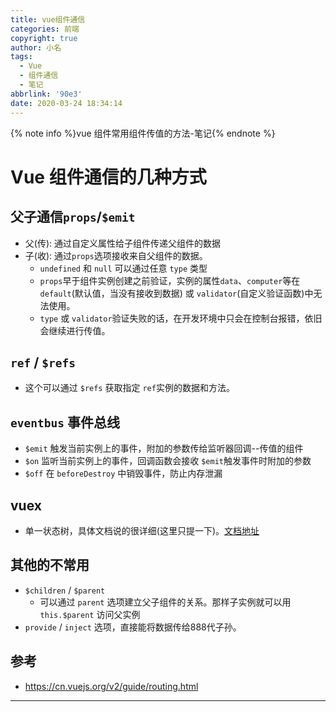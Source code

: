 ```yaml
---
title: vue组件通信
categories: 前端
copyright: true
author: 小名
tags:
  - Vue
  - 组件通信
  - 笔记
abbrlink: '90e3'
date: 2020-03-24 18:34:14
---
```


{% note info %}vue 组件常用组件传值的方法-笔记{% endnote %}

<!-- more -->

# Vue 组件通信的几种方式

## 父子通信`props`/`$emit`

- 父(传): 通过自定义属性给子组件传递父组件的数据
- 子(收): 通过`props`选项接收来自父组件的数据。
  - `undefined` 和 `null` 可以通过任意 `type` 类型
  - `props`早于组件实例创建之前验证，实例的属性`data`、`computer`等在 `default`(默认值，当没有接收到数据) 或 `validator`(自定义验证函数)中无法使用。
  - `type` 或 `validator`验证失败的话，在开发环境中只会在控制台报错，依旧会继续进行传值。

## `ref` / `$refs`
- 这个可以通过 `$refs` 获取指定 `ref`实例的数据和方法。

## `eventbus` 事件总线

- `$emit` 触发当前实例上的事件，附加的参数传给监听器回调--传值的组件
- `$on` 监听当前实例上的事件，回调函数会接收 `$emit`触发事件时附加的参数
- `$off` 在 `beforeDestroy` 中销毁事件，防止内存泄漏

## vuex

- 单一状态树，具体文档说的很详细(这里只提一下)。[文档地址](https://vuex.vuejs.org/zh/)

## 其他的不常用

- `$children` / `$parent`
  - 可以通过 `parent` 选项建立父子组件的关系。那样子实例就可以用 `this.$parent` 访问父实例
- `provide` / `inject` 选项，直接能将数据传给888代子孙。

## 参考
- https://cn.vuejs.org/v2/guide/routing.html

---
